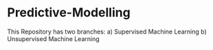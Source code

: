 # Predictive-Modelling
This Repository has two branches:
a) Supervised Machine Learning
b) Unsupervised Machine Learning
